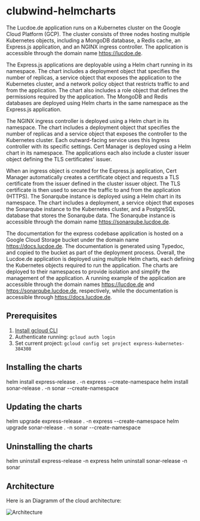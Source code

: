 # clubwind-helmcharts

The Lucdoe.de application runs on a Kubernetes cluster on the Google Cloud Platform (GCP). The cluster consists of three nodes hosting multiple Kubernetes objects, including a MongoDB database, a Redis cache, an Express.js application, and an NGINX ingress controller. The application is accessible through the domain name https://lucdoe.de.

The Express.js applications are deployable using a Helm chart running in its namespace. The chart includes a deployment object that specifies the number of replicas, a service object that exposes the application to the Kubernetes cluster, and a network policy object that restricts traffic to and from the application. The chart also includes a role object that defines the permissions required by the application.
The MongoDB and Redis databases are deployed using Helm charts in the same namespace as the Express.js application.

The NGINX ingress controller is deployed using a Helm chart in its namespace. The chart includes a deployment object that specifies the number of replicas and a service object that exposes the controller to the Kubernetes cluster. Each outward-facing service uses this Ingress controller with its specific settings.
Cert Manager is deployed using a Helm chart in its namespace. The applications each also include a cluster issuer object defining the TLS certificates' issuer.

When an ingress object is created for the Express.js application, Cert Manager automatically creates a certificate object and requests a TLS certificate from the issuer defined in the cluster issuer object. The TLS certificate is then used to secure the traffic to and from the application (HTTPS).
The Sonarqube instance is deployed using a Helm chart in its namespace. The chart includes
a deployment,
a service object that exposes the Sonarqube instance to the Kubernetes cluster, and
a PostgreSQL database that stores the Sonarqube data.
The Sonarqube instance is accessible through the domain name https://sonarqube.lucdoe.de.

The documentation for the express codebase application is hosted on a Google Cloud Storage bucket under the domain name https://docs.lucdoe.de. The documentation is generated using Typedoc, and copied to the bucket as part of the deployment process.
Overall, the Lucdoe.de application is deployed using multiple Helm charts, each defining the Kubernetes objects required to run the application. The charts are deployed to their namespaces to provide isolation and simplify the management of the application. A running example of the application are accessible through the domain names https://lucdoe.de and https://sonarqube.lucdoe.de, respectively, while the documentation is accessible through https://docs.lucdoe.de.

## Prerequisites

1. [Install gcloud CLI](https://cloud.google.com/sdk/docs/install)
2. Authenticate running: `gcloud auth login`
3. Set current project: `gcloud config set project express-kubernetes-384308`

## Installing the charts

helm install express-release . -n express --create-namespace
helm install sonar-release . -n sonar --create-namespace

## Updating the charts

helm upgrade express-release . -n express --create-namespace
helm upgrade sonar-release . -n sonar --create-namespace

## Uninstalling the charts

helm uninstall express-release -n express
helm uninstall sonar-release -n sonar

## Architecture

Here is an Diagramm of the cloud architecture:

![Architecture](https://github.com/lucdoe/clubwind-helmcharts/blob/main/Cloud-Diagramm.png?raw=true)
